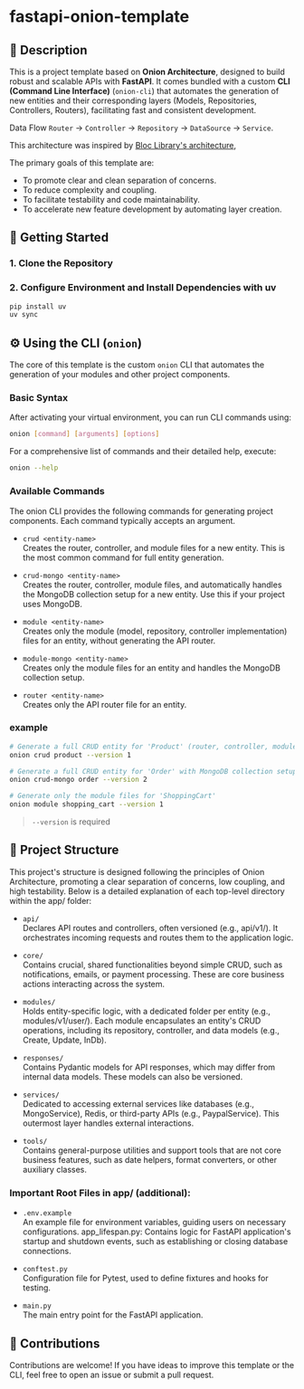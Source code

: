 # fastapi-onion-template

## 📄 Description

This is a project template based on **Onion Architecture**, designed to build robust and scalable APIs with **FastAPI**. It comes bundled with a custom **CLI (Command Line Interface)** (`onion-cli`) that automates the generation of new entities and their corresponding layers (Models, Repositories, Controllers, Routers), facilitating fast and consistent development.

Data Flow `Router` → `Controller` → `Repository` → `DataSource` → `Service`.

This architecture was inspired by [Bloc Library's architecture](https://bloclibrary.dev/architecture/),

The primary goals of this template are:
* To promote clear and clean separation of concerns.
* To reduce complexity and coupling.
* To facilitate testability and code maintainability.
* To accelerate new feature development by automating layer creation.

## 🚀 Getting Started

### 1. Clone the Repository

### 2. Configure Environment and Install Dependencies with uv
```bash
pip install uv
uv sync
```

## ⚙️ Using the CLI (`onion`)
The core of this template is the custom `onion` CLI that automates the generation of your modules and other project components.

### Basic Syntax
After activating your virtual environment, you can run CLI commands using:
```bash
onion [command] [arguments] [options]
```

For a comprehensive list of commands and their detailed help, execute:

```bash
onion --help
```

### Available Commands
The onion CLI provides the following commands for generating project components. Each command typically accepts an <entity-name> argument.

- `crud <entity-name>`  
Creates the router, controller, and module files for a new entity. This is the most common command for full entity generation.

- `crud-mongo <entity-name>`  
Creates the router, controller, module files, and automatically handles the MongoDB collection setup for a new entity. Use this if your project uses MongoDB.

- `module <entity-name>`  
Creates only the module (model, repository, controller implementation) files for an entity, without generating the API router.

- `module-mongo <entity-name>`  
Creates only the module files for an entity and handles the MongoDB collection setup.

- `router <entity-name>`  
Creates only the API router file for an entity.

### example 
```bash
# Generate a full CRUD entity for 'Product' (router, controller, module)
onion crud product --version 1

# Generate a full CRUD entity for 'Order' with MongoDB collection setup
onion crud-mongo order --version 2

# Generate only the module files for 'ShoppingCart'
onion module shopping_cart --version 1
```
> `--version` is required

## 📁 Project Structure
This project's structure is designed following the principles of Onion Architecture, promoting a clear separation of concerns, low coupling, and high testability. Below is a detailed explanation of each top-level directory within the app/ folder:

- `api/`  
Declares API routes and controllers, often versioned (e.g., api/v1/). It orchestrates incoming requests and routes them to the application logic.

- `core/`  
Contains crucial, shared functionalities beyond simple CRUD, such as notifications, emails, or payment processing. These are core business actions interacting across the system.

- `modules/`  
Holds entity-specific logic, with a dedicated folder per entity (e.g., modules/v1/user/). Each module encapsulates an entity's CRUD operations, including its repository, controller, and data models (e.g., Create, Update, InDb).

- `responses/`  
Contains Pydantic models for API responses, which may differ from internal data models. These models can also be versioned.

- `services/`  
Dedicated to accessing external services like databases (e.g., MongoService), Redis, or third-party APIs (e.g., PaypalService). This outermost layer handles external interactions.

- `tools/`  
Contains general-purpose utilities and support tools that are not core business features, such as date helpers, format converters, or other auxiliary classes.

### Important Root Files in app/ (additional):

- `.env.example`  
An example file for environment variables, guiding users on necessary configurations.
app_lifespan.py: Contains logic for FastAPI application's startup and shutdown events, such as establishing or closing database connections.

- `conftest.py`  
Configuration file for Pytest, used to define fixtures and hooks for testing.

- `main.py`  
The main entry point for the FastAPI application.
## 🤝 Contributions
Contributions are welcome! If you have ideas to improve this template or the CLI, feel free to open an issue or submit a pull request.